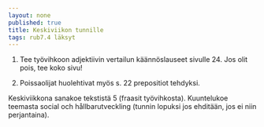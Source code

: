 ```yaml
---
layout: none
published: true
title: Keskiviikon tunnille
tags: rub7.4 läksyt
---
```

1. Tee työvihkoon adjektiivin vertailun käännöslauseet sivulle 24. Jos olit pois, tee koko sivu!

2. Poissaolijat huolehtivat myös s. 22 prepositiot tehdyksi.

Keskiviikkona sanakoe tekstistä 5 (fraasit työvihkosta). Kuuntelukoe teemasta social och hållbarutveckling (tunnin lopuksi jos ehditään, jos ei niin perjantaina).


